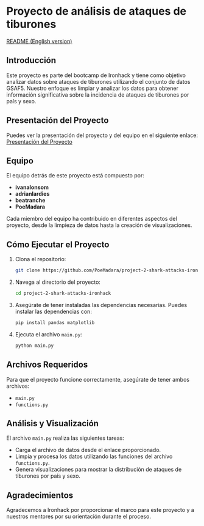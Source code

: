 # Proyecto de análisis de ataques de tiburones

[README (English version)](https://github.com/PoeMadara/project-2-shark-attacks-ironhack/tree/main)

## Introducción

Este proyecto es parte del bootcamp de Ironhack y tiene como objetivo analizar datos sobre ataques de tiburones utilizando el conjunto de datos GSAF5. Nuestro enfoque es limpiar y analizar los datos para obtener información significativa sobre la incidencia de ataques de tiburones por país y sexo.

## Presentación del Proyecto

Puedes ver la presentación del proyecto y del equipo en el siguiente enlace:
[Presentación del Proyecto](https://www.canva.com/design/DAGP5LoxMfs/yXHovGBPZ90BTR52VyZ6mg/edit?utm_content=DAGP5LoxMfs&utm_campaign=designshare&utm_medium=link2&utm_source=sharebutton)

## Equipo

El equipo detrás de este proyecto está compuesto por:

- **ivanalonsom**
- **adrianlardies**
- **beatranche**
- **PoeMadara**

Cada miembro del equipo ha contribuido en diferentes aspectos del proyecto, desde la limpieza de datos hasta la creación de visualizaciones.

## Cómo Ejecutar el Proyecto

1. Clona el repositorio:
   ```bash
   git clone https://github.com/PoeMadara/project-2-shark-attacks-ironhack.git
   ```

2. Navega al directorio del proyecto:
   ```bash
   cd project-2-shark-attacks-ironhack
   ```

3. Asegúrate de tener instaladas las dependencias necesarias. Puedes instalar las dependencias con:
   ```bash
   pip install pandas matplotlib
   ```

4. Ejecuta el archivo `main.py`:
   ```bash
   python main.py
   ```

## Archivos Requeridos

Para que el proyecto funcione correctamente, asegúrate de tener ambos archivos:
- `main.py`
- `functions.py`

## Análisis y Visualización

El archivo `main.py` realiza las siguientes tareas:
- Carga el archivo de datos desde el enlace proporcionado.
- Limpia y procesa los datos utilizando las funciones del archivo `functions.py`.
- Genera visualizaciones para mostrar la distribución de ataques de tiburones por país y sexo.

## Agradecimientos

Agradecemos a Ironhack por proporcionar el marco para este proyecto y a nuestros mentores por su orientación durante el proceso.


